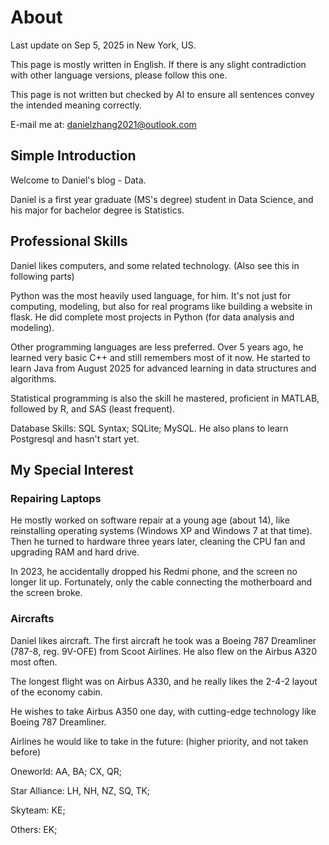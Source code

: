 # About

Last update on Sep 5, 2025 in New York, US.

This page is mostly written in English. If there is any slight contradiction with other language versions, please follow this one.

This page is not written but checked by AI to ensure all sentences convey the intended meaning correctly.

E-mail me at: danielzhang2021@outlook.com


## Simple Introduction
Welcome to Daniel's blog - Data.

Daniel is a first year graduate (MS's degree) student in Data Science, and his major for bachelor degree is Statistics.

## Professional Skills

Daniel likes computers, and some related technology. (Also see this in following parts)

Python was the most heavily used language, for him. It's not just for computing, modeling, but also for real programs like building a website in flask. He did complete most projects in Python (for data analysis and modeling).

Other programming languages are less preferred. Over 5 years ago, he learned very basic C++ and still remembers most of it now. He started to learn Java from August 2025 for advanced learning in data structures and algorithms.

Statistical programming is also the skill he mastered, proficient in MATLAB, followed by R, and SAS (least frequent). 

Database Skills: SQL Syntax; SQLite; MySQL. He also plans to learn Postgresql and hasn't start yet.


## My Special Interest

### Repairing Laptops

He mostly worked on software repair at a young age (about 14), like reinstalling operating systems (Windows XP and Windows 7 at that time). Then he turned to hardware three years later, cleaning the CPU fan and upgrading RAM and hard drive.

In 2023, he accidentally dropped his Redmi phone, and the screen no longer lit up. Fortunately, only the cable connecting the motherboard and the screen broke.

### Aircrafts

Daniel likes aircraft. The first aircraft he took was a Boeing 787 Dreamliner (787-8, reg. 9V-OFE) from Scoot Airlines. He also flew on the Airbus A320 most often.

The longest flight was on Airbus A330, and he really likes the 2-4-2 layout of the economy cabin. 

He wishes to take Airbus A350 one day, with cutting-edge technology like Boeing 787 Dreamliner. 

Airlines he would like to take in the future: (higher priority, and not taken before)

Oneworld: AA, BA; CX, QR; 

Star Alliance: LH, NH, NZ, SQ, TK;

Skyteam: KE;

Others: EK;

